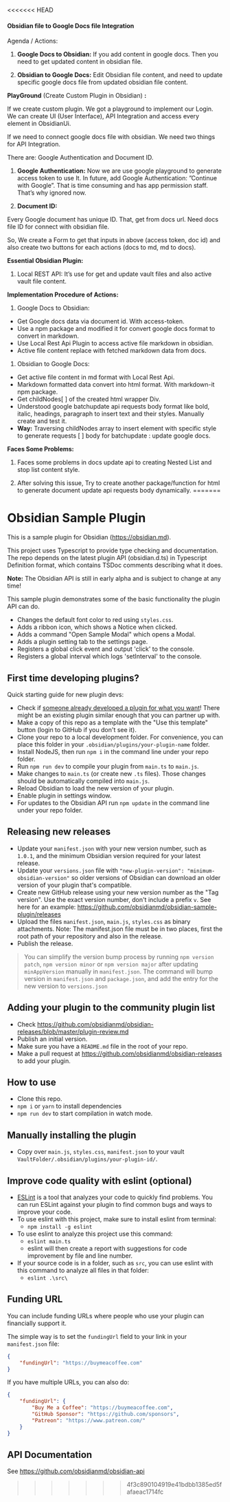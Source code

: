 <<<<<<< HEAD
#### Obsidian file to Google Docs file Integration

Agenda / Actions:

1.  **Google Docs to Obsidian:** If you add content in google docs. Then you need to get updated content in obsidian file.

1.  **Obsidian to Google Docs:** Edit Obsidian file content, and need to update specific google docs file from updated obsidian file content.

**PlayGround** (Create Custom Plugin in Obsidian) **:**

If we create custom plugin. We got a playground to implement our Login. We can create UI (User Interface), API Integration and access every element in ObsidianUi.

If we need to connect google docs file with obsidian. We need two things for API Integration.

There are: Google Authentication and Document ID.

1.  **Google Authentication:**
    Now we are use google playground to generate access token to use It. In future, add Google Authentication: ”Continue with Google”. That is time consuming and has app permission staff. That’s why ignored now.

1.  **Document ID:**

Every Google document has unique ID. That, get from docs url. Need docs file ID for connect with obsidian file.

So, We create a Form to get that inputs in above (access token, doc id) and also create two buttons for each actions (docs to md, md to docs).

**Essential Obsidian Plugin:**

1. Local REST API: It’s use for get and update vault files and also active vault file content.

**Implementation Procedure of Actions:**

1. Google Docs to Obsidian:

- Get Google docs data via document id. With access-token.
- Use a npm package and modified it for convert google docs format to convert in markdown.
- Use Local Rest Api Plugin to access active file markdown in obsidian.
- Active file content replace with fetched markdown data from docs.

1. Obsidian to Google Docs:

- Get active file content in md format with Local Rest Api.
- Markdown formatted data convert into html format. With markdown-it npm package.
- Get childNodes[ ] of the created html wrapper Div.
- Understood google batchupdate api requests body format like bold, italic, headings, paragraph to insert text and their styles. Manually create and test it.
- **Way:** Traversing childNodes array to insert element with specific style to generate requests [ ] body for batchupdate : update google docs.

**Faces Some Problems:**

1. Faces some problems in docs update api to creating Nested List and stop list content style.

2. After solving this issue, Try to create another package/function for html to generate document update api requests body dynamically.
=======
# Obsidian Sample Plugin

This is a sample plugin for Obsidian (https://obsidian.md).

This project uses Typescript to provide type checking and documentation.
The repo depends on the latest plugin API (obsidian.d.ts) in Typescript Definition format, which contains TSDoc comments describing what it does.

**Note:** The Obsidian API is still in early alpha and is subject to change at any time!

This sample plugin demonstrates some of the basic functionality the plugin API can do.
- Changes the default font color to red using `styles.css`.
- Adds a ribbon icon, which shows a Notice when clicked.
- Adds a command "Open Sample Modal" which opens a Modal.
- Adds a plugin setting tab to the settings page.
- Registers a global click event and output 'click' to the console.
- Registers a global interval which logs 'setInterval' to the console.

## First time developing plugins?

Quick starting guide for new plugin devs:

- Check if [someone already developed a plugin for what you want](https://obsidian.md/plugins)! There might be an existing plugin similar enough that you can partner up with.
- Make a copy of this repo as a template with the "Use this template" button (login to GitHub if you don't see it).
- Clone your repo to a local development folder. For convenience, you can place this folder in your `.obsidian/plugins/your-plugin-name` folder.
- Install NodeJS, then run `npm i` in the command line under your repo folder.
- Run `npm run dev` to compile your plugin from `main.ts` to `main.js`.
- Make changes to `main.ts` (or create new `.ts` files). Those changes should be automatically compiled into `main.js`.
- Reload Obsidian to load the new version of your plugin.
- Enable plugin in settings window.
- For updates to the Obsidian API run `npm update` in the command line under your repo folder.

## Releasing new releases

- Update your `manifest.json` with your new version number, such as `1.0.1`, and the minimum Obsidian version required for your latest release.
- Update your `versions.json` file with `"new-plugin-version": "minimum-obsidian-version"` so older versions of Obsidian can download an older version of your plugin that's compatible.
- Create new GitHub release using your new version number as the "Tag version". Use the exact version number, don't include a prefix `v`. See here for an example: https://github.com/obsidianmd/obsidian-sample-plugin/releases
- Upload the files `manifest.json`, `main.js`, `styles.css` as binary attachments. Note: The manifest.json file must be in two places, first the root path of your repository and also in the release.
- Publish the release.

> You can simplify the version bump process by running `npm version patch`, `npm version minor` or `npm version major` after updating `minAppVersion` manually in `manifest.json`.
> The command will bump version in `manifest.json` and `package.json`, and add the entry for the new version to `versions.json`

## Adding your plugin to the community plugin list

- Check https://github.com/obsidianmd/obsidian-releases/blob/master/plugin-review.md
- Publish an initial version.
- Make sure you have a `README.md` file in the root of your repo.
- Make a pull request at https://github.com/obsidianmd/obsidian-releases to add your plugin.

## How to use

- Clone this repo.
- `npm i` or `yarn` to install dependencies
- `npm run dev` to start compilation in watch mode.

## Manually installing the plugin

- Copy over `main.js`, `styles.css`, `manifest.json` to your vault `VaultFolder/.obsidian/plugins/your-plugin-id/`.

## Improve code quality with eslint (optional)
- [ESLint](https://eslint.org/) is a tool that analyzes your code to quickly find problems. You can run ESLint against your plugin to find common bugs and ways to improve your code. 
- To use eslint with this project, make sure to install eslint from terminal:
  - `npm install -g eslint`
- To use eslint to analyze this project use this command:
  - `eslint main.ts`
  - eslint will then create a report with suggestions for code improvement by file and line number.
- If your source code is in a folder, such as `src`, you can use eslint with this command to analyze all files in that folder:
  - `eslint .\src\`

## Funding URL

You can include funding URLs where people who use your plugin can financially support it.

The simple way is to set the `fundingUrl` field to your link in your `manifest.json` file:

```json
{
    "fundingUrl": "https://buymeacoffee.com"
}
```

If you have multiple URLs, you can also do:

```json
{
    "fundingUrl": {
        "Buy Me a Coffee": "https://buymeacoffee.com",
        "GitHub Sponsor": "https://github.com/sponsors",
        "Patreon": "https://www.patreon.com/"
    }
}
```

## API Documentation

See https://github.com/obsidianmd/obsidian-api
>>>>>>> 4f3c890104919e41bdbb1385ed5fafaeac1714fc
